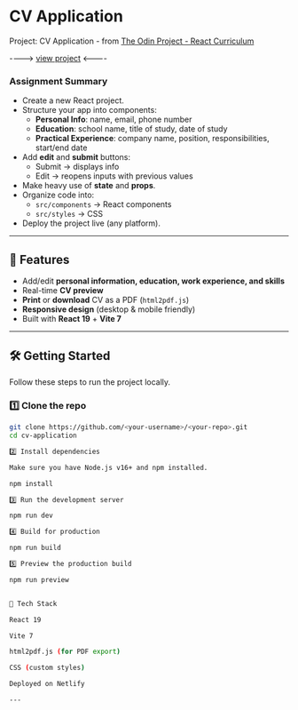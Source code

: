 # CV Application

Project: CV Application - from [The Odin Project - React Curriculum](https://www.theodinproject.com/lessons/node-path-react-new-cv-application)

----> [view project](https://freefallrush-cv-application.netlify.app/) <----

### Assignment Summary

- Create a new React project.
- Structure your app into components:
  - **Personal Info**: name, email, phone number
  - **Education**: school name, title of study, date of study
  - **Practical Experience**: company name, position, responsibilities, start/end date
- Add **edit** and **submit** buttons:
  - Submit → displays info
  - Edit → reopens inputs with previous values
- Make heavy use of **state** and **props**.
- Organize code into:
  - `src/components` → React components
  - `src/styles` → CSS
- Deploy the project live (any platform).

---

## 🚀 Features

- Add/edit **personal information, education, work experience, and skills**
- Real-time **CV preview**
- **Print** or **download** CV as a PDF (`html2pdf.js`)
- **Responsive design** (desktop & mobile friendly)
- Built with **React 19** + **Vite 7**

---

## 🛠️ Getting Started

Follow these steps to run the project locally.

### 1️⃣ Clone the repo

```bash
git clone https://github.com/<your-username>/<your-repo>.git
cd cv-application

2️⃣ Install dependencies

Make sure you have Node.js v16+ and npm installed.

npm install

3️⃣ Run the development server

npm run dev

4️⃣ Build for production

npm run build

5️⃣ Preview the production build

npm run preview


🧰 Tech Stack

React 19

Vite 7

html2pdf.js (for PDF export)

CSS (custom styles)

Deployed on Netlify

---


```
